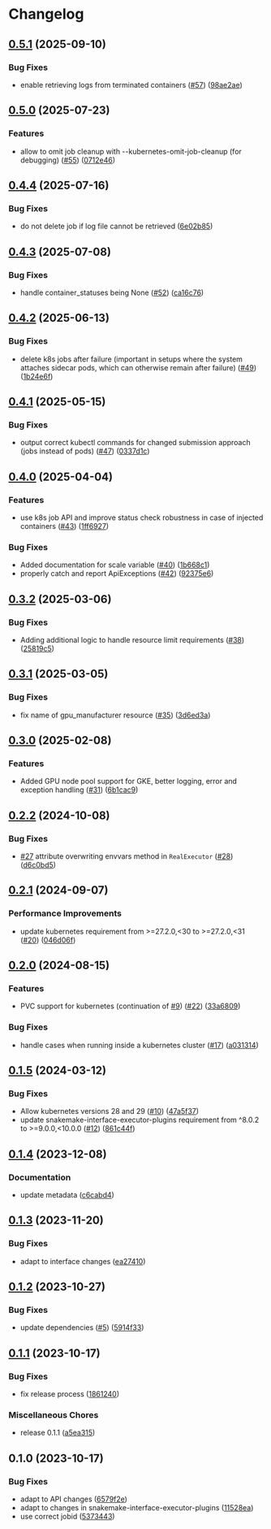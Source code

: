 # Changelog

## [0.5.1](https://github.com/snakemake/snakemake-executor-plugin-kubernetes/compare/v0.5.0...v0.5.1) (2025-09-10)


### Bug Fixes

* enable retrieving logs from terminated containers ([#57](https://github.com/snakemake/snakemake-executor-plugin-kubernetes/issues/57)) ([98ae2ae](https://github.com/snakemake/snakemake-executor-plugin-kubernetes/commit/98ae2aee2a0937c990b0b9d060d6df108a50e5e7))

## [0.5.0](https://github.com/snakemake/snakemake-executor-plugin-kubernetes/compare/v0.4.4...v0.5.0) (2025-07-23)


### Features

* allow to omit job cleanup with --kubernetes-omit-job-cleanup (for debugging) ([#55](https://github.com/snakemake/snakemake-executor-plugin-kubernetes/issues/55)) ([0712e46](https://github.com/snakemake/snakemake-executor-plugin-kubernetes/commit/0712e46f81e745a4a7fed7b33444056470337a84))

## [0.4.4](https://github.com/snakemake/snakemake-executor-plugin-kubernetes/compare/v0.4.3...v0.4.4) (2025-07-16)


### Bug Fixes

* do not delete job if log file cannot be retrieved ([6e02b85](https://github.com/snakemake/snakemake-executor-plugin-kubernetes/commit/6e02b856f8fc317f8509067580ca1b6177c3692e))

## [0.4.3](https://github.com/snakemake/snakemake-executor-plugin-kubernetes/compare/v0.4.2...v0.4.3) (2025-07-08)


### Bug Fixes

* handle container_statuses being None ([#52](https://github.com/snakemake/snakemake-executor-plugin-kubernetes/issues/52)) ([ca16c76](https://github.com/snakemake/snakemake-executor-plugin-kubernetes/commit/ca16c767a24e6903a3778cab14055715d5442fd7))

## [0.4.2](https://github.com/snakemake/snakemake-executor-plugin-kubernetes/compare/v0.4.1...v0.4.2) (2025-06-13)


### Bug Fixes

* delete k8s jobs after failure (important in setups where the system attaches sidecar pods, which can otherwise remain after failure) ([#49](https://github.com/snakemake/snakemake-executor-plugin-kubernetes/issues/49)) ([1b24e6f](https://github.com/snakemake/snakemake-executor-plugin-kubernetes/commit/1b24e6f79c4fba20f34831dc9faaa333667995f6))

## [0.4.1](https://github.com/snakemake/snakemake-executor-plugin-kubernetes/compare/v0.4.0...v0.4.1) (2025-05-15)


### Bug Fixes

* output correct kubectl commands for changed submission approach (jobs instead of pods) ([#47](https://github.com/snakemake/snakemake-executor-plugin-kubernetes/issues/47)) ([0337d1c](https://github.com/snakemake/snakemake-executor-plugin-kubernetes/commit/0337d1c55ab2566ccd7cb35672c16ecce3e90483))

## [0.4.0](https://github.com/snakemake/snakemake-executor-plugin-kubernetes/compare/v0.3.2...v0.4.0) (2025-04-04)


### Features

* use k8s job API and improve status check robustness in case of injected containers ([#43](https://github.com/snakemake/snakemake-executor-plugin-kubernetes/issues/43)) ([1ff6927](https://github.com/snakemake/snakemake-executor-plugin-kubernetes/commit/1ff6927d40794926e9a86b88ea41341f82079c95))


### Bug Fixes

* Added documentation for scale variable ([#40](https://github.com/snakemake/snakemake-executor-plugin-kubernetes/issues/40)) ([1b668c1](https://github.com/snakemake/snakemake-executor-plugin-kubernetes/commit/1b668c180f3b13c4d9bd7b8121834df8fd778cee))
* properly catch and report ApiExceptions ([#42](https://github.com/snakemake/snakemake-executor-plugin-kubernetes/issues/42)) ([92375e6](https://github.com/snakemake/snakemake-executor-plugin-kubernetes/commit/92375e64470887ace6fadccdcd4befba9deadf01))

## [0.3.2](https://github.com/snakemake/snakemake-executor-plugin-kubernetes/compare/v0.3.1...v0.3.2) (2025-03-06)


### Bug Fixes

* Adding additional logic to handle resource limit requirements ([#38](https://github.com/snakemake/snakemake-executor-plugin-kubernetes/issues/38)) ([25819c5](https://github.com/snakemake/snakemake-executor-plugin-kubernetes/commit/25819c5ecd611960a60b3559b99aad4cb1fd3421))

## [0.3.1](https://github.com/snakemake/snakemake-executor-plugin-kubernetes/compare/v0.3.0...v0.3.1) (2025-03-05)


### Bug Fixes

* fix name of gpu_manufacturer resource ([#35](https://github.com/snakemake/snakemake-executor-plugin-kubernetes/issues/35)) ([3d6ed3a](https://github.com/snakemake/snakemake-executor-plugin-kubernetes/commit/3d6ed3a887035d4d49053bc7d9ffeea7315d7f94))

## [0.3.0](https://github.com/snakemake/snakemake-executor-plugin-kubernetes/compare/v0.2.2...v0.3.0) (2025-02-08)


### Features

* Added GPU node pool support for GKE, better logging, error and exception handling  ([#31](https://github.com/snakemake/snakemake-executor-plugin-kubernetes/issues/31)) ([6b1cac9](https://github.com/snakemake/snakemake-executor-plugin-kubernetes/commit/6b1cac9f72302573f30d1c59f8714f2a7e10cb8d))

## [0.2.2](https://github.com/snakemake/snakemake-executor-plugin-kubernetes/compare/v0.2.1...v0.2.2) (2024-10-08)


### Bug Fixes

* [#27](https://github.com/snakemake/snakemake-executor-plugin-kubernetes/issues/27) attribute overwriting envvars method in `RealExecutor` ([#28](https://github.com/snakemake/snakemake-executor-plugin-kubernetes/issues/28)) ([d6c0bd5](https://github.com/snakemake/snakemake-executor-plugin-kubernetes/commit/d6c0bd5afd4f64ce7ced4ea2217b216a71f7ae94))

## [0.2.1](https://github.com/snakemake/snakemake-executor-plugin-kubernetes/compare/v0.2.0...v0.2.1) (2024-09-07)


### Performance Improvements

* update kubernetes requirement from &gt;=27.2.0,&lt;30 to >=27.2.0,<31 ([#20](https://github.com/snakemake/snakemake-executor-plugin-kubernetes/issues/20)) ([046d06f](https://github.com/snakemake/snakemake-executor-plugin-kubernetes/commit/046d06f03a16e88e95e1a62f1632f4baca13bcc5))

## [0.2.0](https://github.com/snakemake/snakemake-executor-plugin-kubernetes/compare/v0.1.5...v0.2.0) (2024-08-15)


### Features

* PVC support for kubernetes (continuation of [#9](https://github.com/snakemake/snakemake-executor-plugin-kubernetes/issues/9)) ([#22](https://github.com/snakemake/snakemake-executor-plugin-kubernetes/issues/22)) ([33a6809](https://github.com/snakemake/snakemake-executor-plugin-kubernetes/commit/33a680905866e197d2a8bcc5d1600827a4f77740))


### Bug Fixes

* handle cases when running inside a kubernetes cluster ([#17](https://github.com/snakemake/snakemake-executor-plugin-kubernetes/issues/17)) ([a031314](https://github.com/snakemake/snakemake-executor-plugin-kubernetes/commit/a0313140a24f72fc1c3a89e4eeea161f14dec1a2))

## [0.1.5](https://github.com/snakemake/snakemake-executor-plugin-kubernetes/compare/v0.1.4...v0.1.5) (2024-03-12)


### Bug Fixes

* Allow kubernetes versions 28 and 29 ([#10](https://github.com/snakemake/snakemake-executor-plugin-kubernetes/issues/10)) ([47a5f37](https://github.com/snakemake/snakemake-executor-plugin-kubernetes/commit/47a5f375de532aa2b83712cedd311a8c978e3798))
* update snakemake-interface-executor-plugins requirement from ^8.0.2 to &gt;=9.0.0,&lt;10.0.0 ([#12](https://github.com/snakemake/snakemake-executor-plugin-kubernetes/issues/12)) ([861c44f](https://github.com/snakemake/snakemake-executor-plugin-kubernetes/commit/861c44f3c0a9e2eb1861beb4b0dcea1f02180ccc))

## [0.1.4](https://github.com/snakemake/snakemake-executor-plugin-kubernetes/compare/v0.1.3...v0.1.4) (2023-12-08)


### Documentation

* update metadata ([c6cabd4](https://github.com/snakemake/snakemake-executor-plugin-kubernetes/commit/c6cabd4e70bcb029f809c38434e9d74eea6b87ac))

## [0.1.3](https://github.com/snakemake/snakemake-executor-plugin-kubernetes/compare/v0.1.2...v0.1.3) (2023-11-20)


### Bug Fixes

* adapt to interface changes ([ea27410](https://github.com/snakemake/snakemake-executor-plugin-kubernetes/commit/ea27410827edac3bc599d2ed191fcb360a473ec6))

## [0.1.2](https://github.com/snakemake/snakemake-executor-plugin-kubernetes/compare/v0.1.1...v0.1.2) (2023-10-27)


### Bug Fixes

* update dependencies ([#5](https://github.com/snakemake/snakemake-executor-plugin-kubernetes/issues/5)) ([5914f33](https://github.com/snakemake/snakemake-executor-plugin-kubernetes/commit/5914f33c24907836f18aa44441425cf4f42db7b4))

## [0.1.1](https://github.com/snakemake/snakemake-executor-plugin-kubernetes/compare/v0.1.0...v0.1.1) (2023-10-17)


### Bug Fixes

* fix release process ([1861240](https://github.com/snakemake/snakemake-executor-plugin-kubernetes/commit/1861240110afb8fcb1b00668a94947dce4ab7a47))


### Miscellaneous Chores

* release 0.1.1 ([a5ea315](https://github.com/snakemake/snakemake-executor-plugin-kubernetes/commit/a5ea3154351fbfae993280165ec65f8d7c4b1d89))

## 0.1.0 (2023-10-17)


### Bug Fixes

* adapt to API changes ([6579f2e](https://github.com/snakemake/snakemake-executor-plugin-kubernetes/commit/6579f2e143d638b16bdf2836896ca0f00f8c0016))
* adapt to changes in snakemake-interface-executor-plugins ([11528ea](https://github.com/snakemake/snakemake-executor-plugin-kubernetes/commit/11528eaf975cc638cadd6405e7e8896a3a7c6fae))
* use correct jobid ([5373443](https://github.com/snakemake/snakemake-executor-plugin-kubernetes/commit/53734439cb7fdd2b65530e9c770fe6f17b7478bd))
